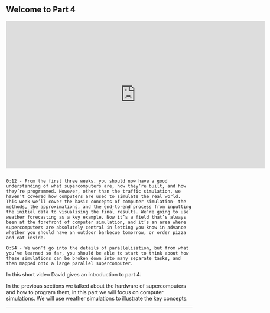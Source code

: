 ## Welcome to Part 4

<iframe id="kaltura_player" width="700" height="400" src="https://cdnapisec.kaltura.com/p/2010292/sp/201029200/embedIframeJs/uiconf_id/32599141/partner_id/2010292?iframeembed=true&playerId=kaltura_player&entry_id=1_uo9lyoxr&flashvars[streamerType]=auto&amp;flashvars[localizationCode]=en&amp;flashvars[leadWithHTML5]=true&amp;flashvars[sideBarContainer.plugin]=true&amp;flashvars[sideBarContainer.position]=left&amp;flashvars[sideBarContainer.clickToClose]=true&amp;flashvars[chapters.plugin]=true&amp;flashvars[chapters.layout]=vertical&amp;flashvars[chapters.thumbnailRotator]=false&amp;flashvars[streamSelector.plugin]=true&amp;flashvars[EmbedPlayer.SpinnerTarget]=videoHolder&amp;flashvars[dualScreen.plugin]=true&amp;flashvars[Kaltura.addCrossoriginToIframe]=true&amp;&wid=1_h70phwce" width="400" height="285" allowfullscreen webkitallowfullscreen mozAllowFullScreen allow="autoplay *; fullscreen *; encrypted-media *" sandbox="allow-downloads allow-forms allow-same-origin allow-scripts allow-top-navigation allow-pointer-lock allow-popups allow-modals allow-orientation-lock allow-popups-to-escape-sandbox allow-presentation allow-top-navigation-by-user-activation" frameborder="0" title="Welcome_to_week4_hd"></iframe>

```{solution} Transcript

0:12 - From the first three weeks, you should now have a good understanding of what supercomputers are, how they’re built, and how they’re programmed. However, other than the traffic simulation, we haven’t covered how computers are used to simulate the real world. This week we’ll cover the basic concepts of computer simulation– the methods, the approximations, and the end-to-end process from inputting the initial data to visualising the final results. We’re going to use weather forecasting as a key example. Now it’s a field that’s always been at the forefront of computer simulation, and it’s an area where supercomputers are absolutely central in letting you know in advance whether you should have an outdoor barbecue tomorrow, or order pizza and eat inside.

0:54 - We won’t go into the details of parallelisation, but from what you’ve learned so far, you should be able to start to think about how these simulations can be broken down into many separate tasks, and then mapped onto a large parallel supercomputer.

```



In this short video David gives an introduction to part 4.

In the previous sections we talked about the hardware of supercomputers and how to program them, in this part we will focus on computer simulations. We will use weather simulations to illustrate the key concepts.

---
